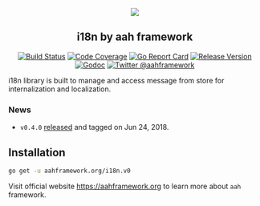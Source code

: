 <p align="center">
  <img src="https://cdn.aahframework.org/assets/img/aah-logo-64x64.png" />
  <h2 align="center">i18n by aah framework</h2>
</p>
<p align="center">
  <p align="center"><a href="https://travis-ci.org/go-aah/i18n"><img src="https://travis-ci.org/go-aah/i18n.svg?branch=master" alt="Build Status"></a> <a href="https://codecov.io/gh/go-aah/i18n/branch/master"><img src="https://codecov.io/gh/go-aah/i18n/branch/master/graph/badge.svg" alt="Code Coverage"></a> <a href="https://goreportcard.com/report/aahframework.org/i18n.v0"><img src="https://goreportcard.com/badge/aahframework.org/i18n.v0" alt="Go Report Card"></a> <a href="https://github.com/go-aah/i18n/releases/latest"><img src="https://img.shields.io/badge/version-0.4.0-blue.svg" alt="Release Version"></a> <a href="https://godoc.org/aahframework.org/i18n.v0"><img src="https://godoc.org/aahframework.org/i18n.v0?status.svg" alt="Godoc"></a> <a href="https://twitter.com/aahframework"><img src="https://img.shields.io/badge/twitter-@aahframework-55acee.svg" alt="Twitter @aahframework"></a></p>
</p>

i18n library is built to manage and access message from store for internalization and localization.

### News

  * `v0.4.0` [released](https://github.com/go-aah/i18n/releases/latest) and tagged on Jun 24, 2018.

## Installation

```bash
go get -u aahframework.org/i18n.v0
```

Visit official website https://aahframework.org to learn more about `aah` framework.

